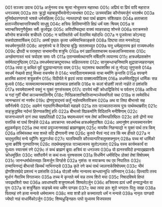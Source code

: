 001  सञ्जय उवाच
001a अर्जुनस्य वचः श्रुत्वा नोचुस्तत्र महारथाः
001c अप्रियं वा प्रियं वापि महाराज धनञ्जयम्
002a ततः क्रुद्धो महाबाहुर्भीमसेनोऽभ्यभाषत
002c उत्स्मयन्निव कौन्तेयमर्जुनं भरतर्षभ
003a मुनिर्यथारण्यगतो भाषसे धर्मसंहितम्
003c न्यस्तदण्डो यथा पार्थ ब्राह्मणः संशितव्रतः
004a क्षतात्त्राता क्षताज्जीवन्क्षान्तस्त्रिष्वपि साधुषु
004c क्षत्रियः क्षितिमाप्नोति क्षिप्रं धर्मं यशः श्रियम्
005a स भवान्क्षत्रियगुणैर्युक्तः सर्वैः कुलोद्वहः
005c अविपश्चिद्यथा वाक्यं व्याहरन्नाद्य शोभसे
006a पराक्रमस्ते कौन्तेय शक्रस्येव शचीपतेः
006c न चातिवर्तसे धर्मं वेलामिव महोदधिः
007a न पूजयेत्त्वा कोऽन्वद्य यत्त्रयोदशवार्षिकम्
007c अमर्षं पृष्ठतः कृत्वा धर्ममेवाभिकाङ्क्षसे
008a दिष्ट्या तात मनस्तेऽद्य स्वधर्ममनुवर्तते
008c आनृशंस्ये च ते दिष्ट्या बुद्धिः सततमच्युत
009a यत्तु धर्मप्रवृत्तस्य हृतं राज्यमधर्मतः
009c द्रौपदी च परामृष्टा सभामानीय शत्रुभिः
010a वनं प्रव्राजिताश्चास्म वल्कलाजिनवाससः
010c अनर्हमाणास्तं भावं त्रयोदश समाः परैः
011a एतान्यमर्षस्थानानि मर्षितानि त्वयानघ
011c क्षत्रधर्मप्रसक्तेन सर्वमेतदनुष्ठितम्
012a तमधर्ममपाक्रष्टुमारब्धः सहितस्त्वया
012c सानुबन्धान्हनिष्यामि क्षुद्रान्राज्यहरानहम्
013a त्वया तु कथितं पूर्वं युद्धायाभ्यागता वयम्
013c घटामश्च यथाशक्ति त्वं तु नोऽद्य जुगुप्ससे
014a स्वधर्मं नेच्छसे ज्ञातुं मिथ्या वचनमेव ते
014c भयार्दितानामस्माकं वाचा मर्माणि कृन्तसि
015a वपन्व्रणे क्षारमिव क्षतानां शत्रुकर्शन
015c विदीर्यते मे हृदयं त्वया वाक्शल्यपीडितम्
016a अधर्ममेतद्विपुलं धार्मिकः सन्न बुध्यसे
016c यत्त्वमात्मानमस्मांश्च प्रशंस्यान्न प्रशंससि
016e यः कलां षोडशीं त्वत्तो नार्हते तं प्रशंससि
017a स्वयमेवात्मनो वक्तुं न युक्तं गुणसंस्तवम्
017c दारयेयं महीं क्रोधाद्विकिरेयं च पर्वतान्
018a आविध्य च गदां गुर्वीं भीमां काञ्चनमालिनीम्
018c गिरिप्रकाशान्क्षितिजान्भञ्जेयमनिलो यथा
019a स त्वमेवंविधं जानन्भ्रातरं मां नरर्षभ
019c द्रोणपुत्राद्भयं कर्तुं नार्हस्यमितविक्रम
020a अथ वा तिष्ठ बीभत्सो सह सर्वैर्नरर्षभैः
020c अहमेनं गदापाणिर्जेष्याम्येको महाहवे
021a ततः पाञ्चालराजस्य पुत्रः पार्थमथाब्रवीत्
021c सङ्क्रुद्धमिव नर्दन्तं हिरण्यकशिपुं हरिः
022a बीभत्सो विप्रकर्माणि विदितानि मनीषिणाम्
022c याजनाध्यापने दानं तथा यज्ञप्रतिग्रहौ
023a षष्ठमध्ययनं नाम तेषां कस्मिन्प्रतिष्ठितः
023c हतो द्रोणो मया यत्तत्किं मां पार्थ विगर्हसे
024a अपक्रान्तः स्वधर्माच्च क्षत्रधर्ममुपाश्रितः
024c अमानुषेण हन्त्यस्मानस्त्रेण क्षुद्रकर्मकृत्
025a तथा मायां प्रयुञ्जानमसह्यं ब्राह्मणब्रुवम्
025c माययैव निहन्याद्यो न युक्तं पार्थ तत्र किम्
026a तस्मिंस्तथा मया शस्ते यदि द्रौणायनी रुषा
026c कुरुते भैरवं नादं तत्र किं मम हीयते
027a न चाद्भुतमिदं मन्ये यद्द्रौणिः शुद्धगर्जया
027c घातयिष्यति कौरव्यान्परित्रातुमशक्नुवन्
028a यच्च मां धार्मिको भूत्वा ब्रवीषि गुरुघातिनम्
028c तदर्थमहमुत्पन्नः पाञ्चाल्यस्य सुतोऽनलात्
029a यस्य कार्यमकार्यं वा युध्यतः स्यात्समं रणे
029c तं कथं ब्राह्मणं ब्रूयाः क्षत्रियं वा धनञ्जय
030a यो ह्यनस्त्रविदो हन्याद्ब्रह्मास्त्रैः क्रोधमूर्छितः
030c सर्वोपायैर्न स कथं वध्यः पुरुषसत्तम
031a विधर्मिणं धर्मविद्भिः प्रोक्तं तेषां विषोपमम्
031c जानन्धर्मार्थतत्त्वज्ञः किमर्जुन विगर्हसे
032a नृशंसः स मयाक्रम्य रथ एव निपातितः
032c तन्माभिनन्द्यं बीभत्सो किमर्थं नाभिनन्दसे
033a कृते रणे कथं पार्थ ज्वलनार्कविषोपमम्
033c भीमं द्रोणशिरश्छेदे प्रशस्यं न प्रशंससि
034a योऽसौ ममैव नान्यस्य बान्धवान्युधि जघ्निवान्
034c छित्त्वापि तस्य मूर्धानं नैवास्मि विगतज्वरः
035a तच्च मे कृन्तते मर्म यन्न तस्य शिरो मया
035c निषादविषये क्षिप्तं जयद्रथशिरो यथा
036a अवधश्चापि शत्रूणामधर्मः शिष्यतेऽर्जुन
036c क्षत्रियस्य ह्ययं धर्मो हन्याद्धन्येत वा पुनः
037a स शत्रुर्निहतः सङ्ख्ये मया धर्मेण पाण्डव
037c यथा त्वया हतः शूरो भगदत्तः पितुः सखा
038a पितामहं रणे हत्वा मन्यसे धर्ममात्मनः
038c मया शत्रौ हते कस्मात्पापे धर्मं न मन्यसे
039a नानृतः पाण्डवो ज्येष्ठो नाहं वाधार्मिकोऽर्जुन
039c शिष्यध्रुङ्निहतः पापो युध्यस्व विजयस्तव

